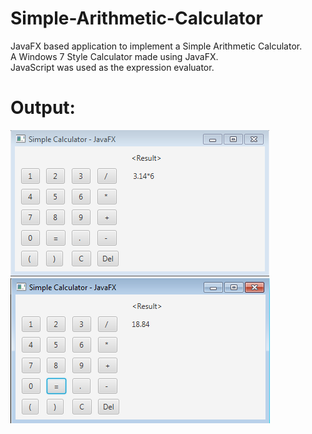 # Simple-Arithmetic-Calculator
JavaFX based application to implement a Simple Arithmetic Calculator.<br>
A Windows 7 Style Calculator made using JavaFX.<br>
JavaScript was used as the expression evaluator.<br>
# Output:
![Example screenshot](./images/calc1.PNG)<br>
![Example screenshot](./images/calc2.PNG)<br>
